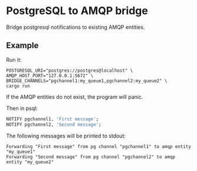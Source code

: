 # PostgreSQL to AMQP bridge 

Bridge postgresql notifications to existing AMQP entities.

## Example

Run it: 

```shell
POSTGRESQL_URI="postgres://postgres@localhost" \
AMQP_HOST_PORT="127.0.0.1:5672" \
BRIDGE_CHANNELS="pgchannel1:my_queue1,pgchannel2:my_queue2" \
cargo run
```

If the AMQP entities do not exist, the program will panic.

Then in psql:

```sql
NOTIFY pgchannel1, 'First message';
NOTIFY pgchannel2, 'Second message';
```

The following messages will be printed to stdout:

```
Forwarding "First message" from pg channel "pgchannel1" to amqp entity "my_queue1"
Forwarding "Second message" from pg channel "pgchannel2" to amqp entity "my_queue2"
```
